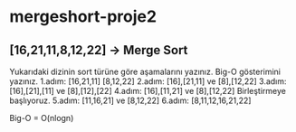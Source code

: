 # mergeshort-proje2

## [16,21,11,8,12,22] -> Merge Sort

Yukarıdaki dizinin sort türüne göre aşamalarını yazınız.
Big-O gösterimini yazınız.
1.adım: [16,21,11] [8,12,22] 
2.adım: [16],[21,11] ve [8],[12,22]
3.adım: [16],[21],[11] ve [8],[12],[22] 
4.adım: [16],[11,21] ve [8],[12,22] Birleştirmeye başlıyoruz.
5.adım: [11,16,21] ve [8,12,22]
6.adım: [8,11,12,16,21,22]

Big-O = O(nlogn)

